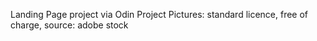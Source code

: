 Landing Page project via Odin Project
Pictures: standard licence, free of charge, source: adobe stock
